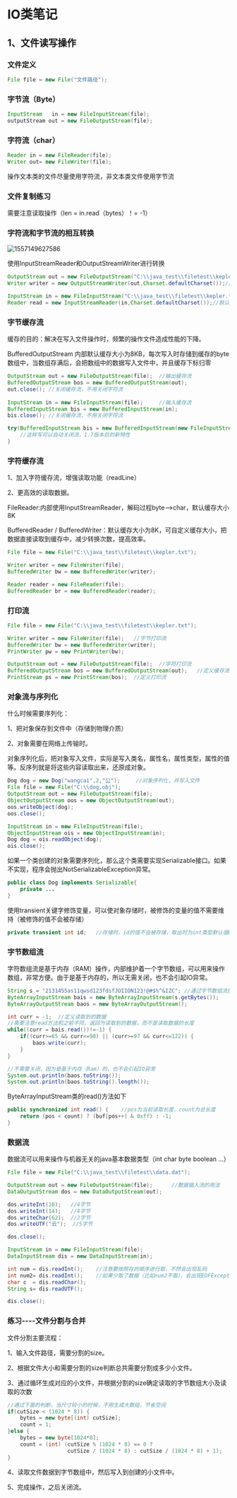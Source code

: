 # IO类笔记

## 1、文件读写操作

### 文件定义

```java
File file = new File("文件路径");
```

### 字节流（Byte）

```java
InputStream   in = new FileInputStream(file);
outputStream out = new FileOutputStream(file);
```

### 字符流（char）

```java
Reader in = new FileReader(file);
Writer out= new FileWriter(file);
```

操作文本类的文件尽量使用字符流，非文本类文件使用字节流

### 文件复制练习

需要注意读取操作（len = in.read（bytes）！= -1）

### 字符流和字节流的相互转换

![1557149627586](C:\Users\kepler\AppData\Roaming\Typora\typora-user-images\1557149627586.png)

使用InputStreamReader和OutputStreamWriter进行转换

```java
OutputStream out = new FileOutputStream("C:\\java_test\\filetest\\kepler.txt");
Writer writer = new OutputStreamWriter(out,Charset.defaultCharset());//默认编码

InputStream in = new FileInputStream("C:\\java_test\\filetest\\kepler.txt");
Reader read = new InputStreamReader(in,Charset.defaultCharset());//默认编码
```



### 字节缓存流

缓存的目的：解决在写入文件操作时，频繁的操作文件造成性能的下降。

BufferedOutputStream 内部默认缓存大小为8KB，每次写入时存储到缓存的byte数组中，当数组存满后，会把数组中的数据写入文件中，并且缓存下标归零

```java
OutputStream out = new FileOutputStream(file);	//输出缓存流
BufferedOutputStream bos = new BufferedOutputStream(out);
out.close(); //关闭缓存流，不用关闭字符流
	
InputStream in = new FileInputStream(file); 	//输入缓存流
BufferedInputStream bis = new BufferedInputStream(in);
bis.close(); //关闭缓存流，不用关闭字符流

try(BufferedInputStream bis = new BufferedInputStream(new FileInputStream(file)){
    //这样写可以自动关闭流，1.7版本后的新特性
}
```

### 字符缓存流

1、加入字符缓存流，增强读取功能（readLine）

2、更高效的读取数据。

FileReader:内部使用InputStreamReader，解码过程byte-->char，默认缓存大小8K

BufferedReader / BufferedWriter：默认缓存大小为8K，可自定义缓存大小，把数据直接读取到缓存中，减少转换次数，提高效率。

```java
File file = new File("C:\\java_test\\filetest\\kepler.txt");

Writer writer = new FileWriter(file);
BufferedWriter bw = new BufferedWriter(writer);

Reader reader = new FileReader(file);
BufferedReader br = new BufferedReader(reader);
```



### 打印流

```java
File file = new File("C:\\java_test\\filetest\\kepler.txt");

Writer writer = new FileWriter(file);	//字节打印流
BufferedWriter bw = new BufferedWriter(writer);
PrintWriter pw = new PrintWriter(bw);

OutputStream out = new FileOutputStream(file);	//字符打印流
BufferedOutputStream bos = new BufferedOutputStream(out);	//定义缓存流
PrintStream ps = new PrintStream(bos);	//定义打印流
```



### 对象流与序列化

什么时候需要序列化：

1、把对象保存到文件中（存储到物理介质）

2、对象需要在网络上传输时。

对象序列化后，把对象写入文件，实际是写入类名，属性名，属性类型，属性的值等。反序列就是将这些内容读取出来，还原成对象。

```java
Dog dog = new Dog("wangcai",2,"公");		//对象序列化，并写入文件
File file = new File("C:\\dog.obj");
OutputStream out = new FileOutputStream(file);
ObjectOutputStream oos = new ObjectOutputStream(out);
oos.writeObject(dog);
oos.close();

InputStream in = new FileInputStream(file);
ObjectInputStream ois = new ObjectInputStream(in);
Dog dog = ois.readObject(dog);
ois.close();
```

如果一个类创建的对象需要序列化，那么这个类需要实现Serializable接口。如果不实现，程序会抛出NotSerializableException异常。

```java
public class Dog implements Serializable{
    private ...
}
```

使用transient关键字修饰变量，可以使对象存储时，被修饰的变量的值不需要维持（被修饰的值不会被存储）

```java
private transient int id;	//存储时，id的值不会被存储，取出时为int类型默认值0
```



### 字节数组流

字符数组流是基于内存（RAM）操作，内部维护着一个字节数组，可以用来操作数组，非常方便。由于是基于内存的，所以无需关闭，也不会引起IO异常。

```java
String s = "2131455as11qwsd123fdsfJOIION123!@#$%^&IZC";	//通过字节数组流提取字符串中的字母
ByteArrayInputStream bais = new ByteArrayInputStream(s.getBytes());
ByteArrayOutputStream baos = new ByteArrayOutputStream();

int curr = -1;	//定义读取到的数据
//需要注意read方法和之前不同，返回为读取到的数据，而不是读取数据的长度
while((curr = bais.read())!=-1) {	
    if((curr>=65 && curr<=90) || (curr>=97 && curr<=122)) {
        baos.write(curr);
    }
}

//不需要关闭，因为是基于内存（Ram）的，也不会引起IO异常
System.out.println(baos.toString());
System.out.println(baos.toString().length());
```

ByteArrayInputStream类的read()方法如下

```java
public synchronized int read() {	//pos为当前读取长度，count为总长度
	return (pos < count) ? (buf[pos++] & 0xff) : -1;
}
```



### 数据流

数据流可以用来操作与机器无关的java基本数据类型（int char byte boolean ...）

```java
File file = new File("C:\\java_test\\filetest\\data.dat");

OutputStream out = new FileOutputStream(file);		//数据输入流的用法
DataOutputStream dos = new DataOutputStream(out);

dos.writeInt(10);	//4字节
dos.writeInt(14);	//4字节
dos.writeChar(62);	//2字节
dos.writeUTF("云");	//5字节

dos.close();

InputStream in = new FileInputStream(file);
DataInputStream dis = new DataInputStream(in);

int num = dis.readInt();	//注意要按照存的顺序进行取，不然会出现乱码
int num2= dis.readInt();	//如果少取了数据（比如num2不取），会出现EOFException异常
char c  = dis.readChar();
String s= dis.readUTF();

dis.close();
```



### 练习----文件分割与合并

文件分割主要流程：

1、输入文件路径，需要分割的size。

2、根据文件大小和需要分割的size判断总共需要分割成多少小文件。

3、通过循环生成对应的小文件，并根据分割的size确定读取的字节数组大小及读取的次数

```java
//通过下面的判断，当尺寸较小的时候，不用生成大数组，节省空间
if(cutSize < (1024 * 8)) {
    bytes = new byte[(int) cutSize];
    count = 1;
}else {
    bytes = new byte[1024*8];
    count = (int) (cutSize % (1024 * 8) == 0 ? 
                   cutSize / (1024 * 8) : cutSize / (1024 * 8) + 1);
}
```

4、读取文件数据到字节数组中，然后写入到创建的小文件中。

5、完成操作，之后关闭流。